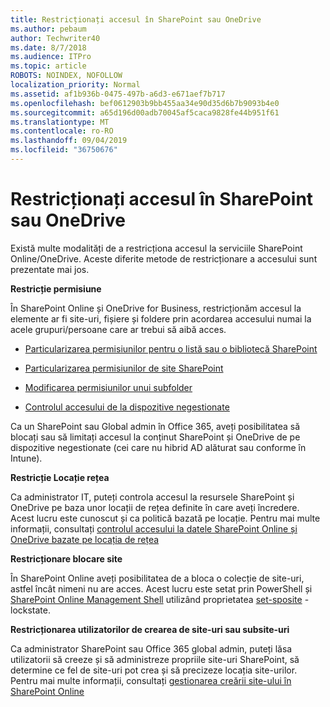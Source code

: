 ```yaml
---
title: Restricționați accesul în SharePoint sau OneDrive
ms.author: pebaum
author: Techwriter40
ms.date: 8/7/2018
ms.audience: ITPro
ms.topic: article
ROBOTS: NOINDEX, NOFOLLOW
localization_priority: Normal
ms.assetid: af1b936b-0475-497b-a6d3-e671aef7b717
ms.openlocfilehash: bef0612903b9bb455aa34e90d35d6b7b9093b4e0
ms.sourcegitcommit: a65d196d00adb70045af5caca9828fe44b951f61
ms.translationtype: MT
ms.contentlocale: ro-RO
ms.lasthandoff: 09/04/2019
ms.locfileid: "36750676"
---
```

# <a name="restrict-access-in-sharepoint-or-onedrive"></a>Restricționați accesul în SharePoint sau OneDrive

Există multe modalități de a restricționa accesul la serviciile SharePoint Online/OneDrive. Aceste diferite metode de restricționare a accesului sunt prezentate mai jos. 

**Restricție permisiune**

În SharePoint Online și OneDrive for Business, restricționăm accesul la elemente ar fi site-uri, fișiere și foldere prin acordarea accesului numai la acele grupuri/persoane care ar trebui să aibă acces.

- [Particularizarea permisiunilor pentru o listă sau o bibliotecă SharePoint](https://support.office.com/article/Customize-permissions-for-a-SharePoint-list-or-library-02d770f3-59eb-4910-a608-5f84cc297782)

- [Particularizarea permisiunilor de site SharePoint](https://docs.microsoft.com/sharepoint/customize-sharepoint-site-permissions)

- [Modificarea permisiunilor unui subfolder](https://support.office.com/article/Change-the-permissions-on-a-subfolder-5427BD7C-F20A-4F75-8CF2-5359DD45A1A6)

- [Controlul accesului de la dispozitive negestionate](https://docs.microsoft.com/sharepoint/control-access-from-unmanaged-devices)

Ca un SharePoint sau Global admin în Office 365, aveți posibilitatea să blocați sau să limitați accesul la conținut SharePoint și OneDrive de pe dispozitive negestionate (cei care nu hibrid AD alăturat sau conforme în Intune).

**Restricție Locație rețea**

Ca administrator IT, puteți controla accesul la resursele SharePoint și OneDrive pe baza unor locații de rețea definite în care aveți încredere. Acest lucru este cunoscut și ca politică bazată pe locație. Pentru mai multe informații, consultați [controlul accesului la datele SharePoint Online și OneDrive bazate pe locația de rețea](https://docs.microsoft.com/sharepoint/control-access-based-on-network-location)

**Restricționare blocare site** 

În SharePoint Online aveți posibilitatea de a bloca o colecție de site-uri, astfel încât nimeni nu are acces. Acest lucru este setat prin PowerShell și [SharePoint Online Management Shell](https://docs.microsoft.com/powershell/sharepoint/sharepoint-online/connect-sharepoint-online?view=sharepoint-ps) utilizând proprietatea [set-sposite](https://docs.microsoft.com/powershell/module/sharepoint-online/set-sposite?view=sharepoint-ps) -lockstate.

**Restricționarea utilizatorilor de crearea de site-uri sau subsite-uri**

Ca administrator SharePoint sau Office 365 global admin, puteți lăsa utilizatorii să creeze și să administreze propriile site-uri SharePoint, să determine ce fel de site-uri pot crea și să precizeze locația site-urilor. Pentru mai multe informații, consultați [gestionarea creării site-ului în SharePoint Online](https://docs.microsoft.com/sharepoint/manage-site-creation)

